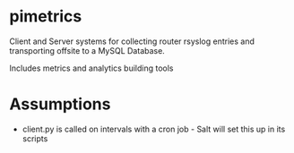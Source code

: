 # pimetrics
Client and Server systems for collecting router rsyslog entries and transporting offsite to a MySQL Database.

Includes metrics and analytics building tools


# Assumptions
- client.py is called on intervals with a cron job - Salt will set this up in its scripts